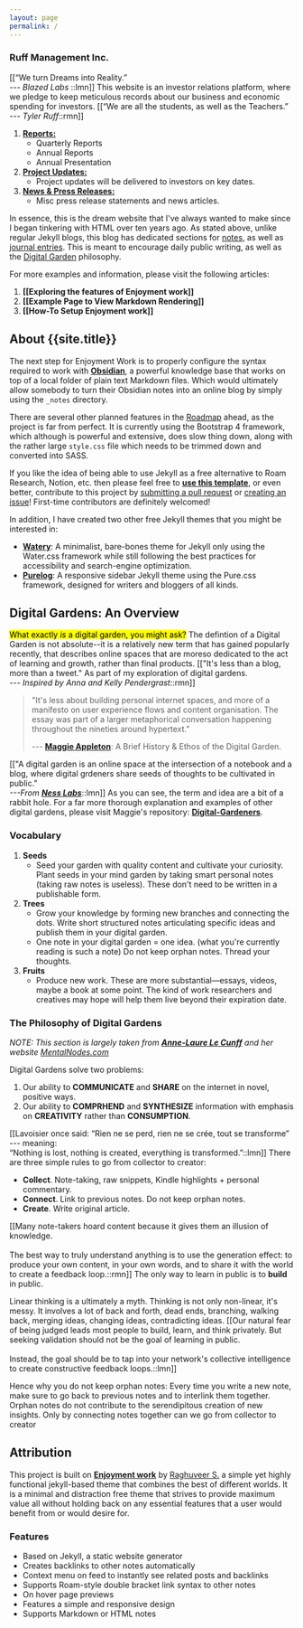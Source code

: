 ```yaml
---
layout: page
permalink: /
---
```


### Ruff Management Inc.

[[“We turn Dreams into Reality.” <br><cite>--- Blazed Labs </cite>::lmn]]<mark></mark> This website is an investor relations platform, where we pledge to keep meticulous records about our business and economic spending for investors. [[“We are all the students, as well as the Teachers.” <br><cite>--- Tyler Ruff</cite>::rmn]]

1. [**Reports:**](/notes)
   - Quarterly Reports
   - Annual Reports
   - Annual Presentation
2. [**Project Updates:**](/journals)
   - Project updates will be delivered to investors on key dates.
3. [**News & Press Releases:**](/posts)
   - Misc press release statements and news articles.

In essence, this is the dream website that I've always wanted to make since I began tinkering with HTML over ten years ago. As stated above, unlike regular Jekyll blogs, this blog has dedicated sections for [notes](/notes), as well as [journal entries](/journals). This is meant to encourage daily public writing, as well as the [Digital Garden](#digital-gardens-an-overview) philosophy.

For more examples and information, please visit the following articles:

1. **[[Exploring the features of Enjoyment work]]**
2. **[[Example Page to View Markdown Rendering]]**
3. **[[How-To Setup Enjoyment work]]**

## About {{site.title}}

The next step for Enjoyment Work is to properly configure the syntax required to work with [**Obsidian**](https://obsidian.md/), a powerful knowledge base that works on top of a local folder of plain text Markdown files. Which would ultimately allow somebody to turn their Obsidian notes into an online blog by simply using the `_notes` directory.

There are several other planned features in the [Roadmap](<[#roadmap](https://github.com/brennanbrown/enjoyment-work#roadmap)>) ahead, as the project is far from perfect. It is currently using the Bootstrap 4 framework, which although is powerful and extensive, does slow thing down, along with the rather large `style.css` file which needs to be trimmed down and converted into SASS.

If you like the idea of being able to use Jekyll as a free alternative to Roam Research, Notion, etc. then please feel free to [**use this template**](https://github.com/brennanbrown/enjoyment-work/generate), or even better, contribute to this project by [submitting a pull request](https://github.com/brennanbrown/enjoyment-work/pulls) or [creating an issue](https://github.com/brennanbrown/enjoyment-work/issues)! First-time contributors are definitely welcomed!

In addition, I have created two other free Jekyll themes that you might be interested in:

- [**Watery**](https://github.com/brennanbrown/watery): A minimalist, bare-bones theme for Jekyll only using the Water.css framework while still following the best practices for accessibility and search-engine optimization.
- [**Purelog**](https://github.com/brennanbrown/purelog): A responsive sidebar Jekyll theme using the Pure.css framework, designed for writers and bloggers of all kinds.

## Digital Gardens: An Overview

<mark>What exactly <i>is</i> a digital garden, you might ask?</mark> The defintion of a Digital Garden is not absolute--it is a relatively new term that has gained popularly recently, that describes online spaces that are moreso dedicated to the act of learning and growth, rather than final products. [["It's less than a blog, more than a tweet." As part of my exploration of digital gardens. <br><cite>--- Inspired by Anna and Kelly Pendergrast</cite>::rmn]]

> "It's less about building personal internet spaces, and more of a manifesto on user experience flows and content organisation. The essay was part of a larger metaphorical conversation happening throughout the nineties around hypertext."
>
> --- [**Maggie Appleton**](https://maggieappleton.com/garden-history):
> A Brief History & Ethos of the Digital Garden.

[["A digital garden is an online space at the intersection of a notebook and a blog, where digital grdeners share seeds of thoughts to be cultivated in public."<br><cite> ---From [**Ness Labs**](https://nesslabs.com/digital-garden-set-up)</cite>::lmn]] As you can see, the term and idea are a bit of a rabbit hole. For a far more thorough explanation and examples of other digital gardens, please visit Maggie's repository: [**Digital-Gardeners**](https://github.com/MaggieAppleton/digital-gardeners).

### Vocabulary

1. **Seeds**
    - Seed your garden with quality content and cultivate your curiosity. Plant seeds in your mind garden by taking smart personal notes (taking raw notes is useless). These don't need to be written in a publishable form.
2. **Trees**
    - Grow your knowledge by forming new branches and connecting the dots. Write short structured notes articulating specific ideas and publish them in your digital garden.
    - One note in your digital garden = one idea. (what you're currently reading is such a note) Do not keep orphan notes. Thread your thoughts.
3. **Fruits**
    - Produce new work. These are more substantial—essays, videos, maybe a book at some point. The kind of work researchers and creatives may hope will help them live beyond their expiration date.

### The Philosophy of Digital Gardens

_NOTE: This section is largely taken from [**Anne-Laure Le Cunff**](https://www.mentalnodes.com/about) and her website [MentalNodes.com](https://www.mentalnodes.com/)_

Digital Gardens solve two problems:

1. Our ability to **COMMUNICATE** and **SHARE** on the internet in novel, positive ways.
2. Our ability to **COMPRHEND** and **SYNTHESIZE** information with emphasis on **CREATIVITY** rather than **CONSUMPTION**.

[[Lavoisier once said: “Rien ne se perd, rien ne se crée, tout se transforme” --- meaning: <br>“Nothing is lost, nothing is created, everything is transformed.”::lmn]] There are three simple rules to go from collector to creator:

- **Collect**. Note-taking, raw snippets, Kindle highlights + personal commentary.
- **Connect**. Link to previous notes. Do not keep orphan notes.
- **Create**. Write original article.

[[Many note-takers hoard content because it gives them an illusion of knowledge. <br><br>The best way to truly understand anything is to use the generation effect: to produce your own content, in your own words, and to share it with the world to create a feedback loop.::rmn]] The only way to learn in public is to **build** in public.

Linear thinking is a ultimately a myth. Thinking is not only non-linear, it's messy. It involves a lot of back and forth, dead ends, branching, walking back, merging ideas, changing ideas, contradicting ideas. [[Our natural fear of being judged leads most people to build, learn, and think privately. But seeking validation should not be the goal of learning in public. <br><br>Instead, the goal should be to tap into your network's collective intelligence to create constructive feedback loops.::lmn]]

Hence why you do not keep orphan notes: Every time you write a new note, make sure to go back to previous notes and to interlink them together. Orphan notes do not contribute to the serendipitous creation of new insights. Only by connecting notes together can we go from collector to creator

## Attribution

This project is built on [**Enjoyment work**](https://github.com/raghuveerdotnet/simply-jekyll) by [Raghuveer S.](https://github.com/raghuveerdotnet) a simple yet highly functional jekyll-based theme that combines the best of different worlds. It is a minimal and distraction free theme that strives to provide maximum value all without holding back on any essential features that a user would benefit from or would desire for.

### Features

- Based on Jekyll, a static website generator
- Creates backlinks to other notes automatically
- Context menu on feed to instantly see related posts and backlinks
- Supports Roam-style double bracket link syntax to other notes
- On hover page previews
- Features a simple and responsive design
- Supports Markdown or HTML notes
